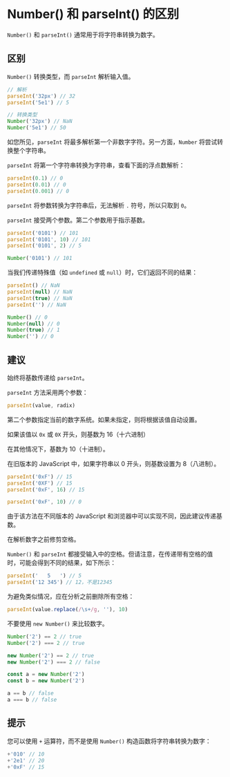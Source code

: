 # Number() 和 parseInt() 的区别

`Number()` 和 `parseInt()` 通常用于将字符串转换为数字。

## 区别

`Number()` 转换类型，而 `parseInt` 解析输入值。

```js
// 解析
parseInt('32px') // 32
parseInt('5e1') // 5

// 转换类型
Number('32px') // NaN
Number('5e1') // 50
```

如您所见，`parseInt` 将最多解析第一个非数字字符。另一方面，`Number` 将尝试转换整个字符串。

`parseInt` 将第一个字符串转换为字符串，查看下面的浮点数解析：

```js
parseInt(0.1) // 0
parseInt(0.01) // 0
parseInt(0.001) // 0
```

`parseInt` 将参数转换为字符串后，无法解析 `.` 符号，所以只取到 `0`。

`parseInt` 接受两个参数。第二个参数用于指示基数。

```js
parseInt('0101') // 101
parseInt('0101', 10) // 101
parseInt('0101', 2) // 5

Number('0101') // 101
```

当我们传递特殊值（如 `undefined` 或 `null`）时，它们返回不同的结果：

```js
parseInt() // NaN
parseInt(null) // NaN
parseInt(true) // NaN
parseInt('') // NaN

Number() // 0
Number(null) // 0
Number(true) // 1
Number('') // 0
```

## 建议

始终将基数传递给 `parseInt`。

`parseInt` 方法采用两个参数：

```js
parseInt(value, radix)
```

第二个参数指定当前的数字系统。如果未指定，则将根据该值自动设置。

如果该值以 `0x` 或 `0X` 开头，则基数为 16（十六进制）

在其他情况下，基数为 10（十进制）。

在旧版本的 JavaScript 中，如果字符串以 0 开头，则基数设置为 8（八进制）。

```js
parseInt('0xF') // 15
parseInt('0XF') // 15
parseInt('0xF', 16) // 15

parseInt('0xF', 10) // 0
```

由于该方法在不同版本的 JavaScript 和浏览器中可以实现不同，因此建议传递基数。

在解析数字之前修剪空格。

`Number()` 和 `parseInt` 都接受输入中的空格。但请注意，在传递带有空格的值时，可能会得到不同的结果，如下所示：

```js
parseInt('   5   ') // 5
parseInt('12 345') // 12，不是12345
```

为避免类似情况，应在分析之前删除所有空格：

```js
parseInt(value.replace(/\s+/g, ''), 10)
```

不要使用 `new Number()` 来比较数字。

```js
Number('2') == 2 // true
Number('2') === 2 // true

new Number('2') == 2 // true
new Number('2') === 2 // false

const a = new Number('2')
const b = new Number('2')

a == b // false
a === b // false
```

## 提示

您可以使用 `+` 运算符，而不是使用 `Number()` 构造函数将字符串转换为数字：

```js
+'010' // 10
+'2e1' // 20
+'0xF' // 15
```
